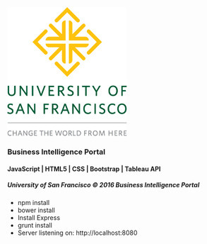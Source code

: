 <img src="img/usfdiamond.png">

<h3>Business Intelligence Portal </h3>

<h4>JavaScript | HTML5 | CSS | Bootstrap | Tableau API </h4>

<h5>University of San Francisco &copy; 2016 Business Intelligence Portal </h5>

<ul>
    <li>npm install</li>
    <li>bower install</li>
    <li>Install Express</li>
    <li>grunt install</li>
    <li>Server listening on: http://localhost:8080</li>
    
</ul>
